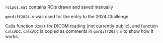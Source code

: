 `roipos.mat` contains ROIs drawn and saved manually

`qmrdiff2024.m` was used for the entry to the 2024 Challenge

Calls function `d2mat` for DICOM reading (not currently public), and function `calcADC`.
`calcADC` is copied as comments in `qmrdiff2024.m` to show how it works.

